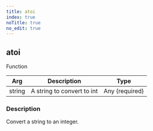 ```yaml
---
title: atoi
index: true
noTitle: true
no_edit: true
---
```




<div class="vql_item"></div>


## atoi
<span class='vql_type pull-right page-header'>Function</span>



<div class="vqlargs"></div>

Arg | Description | Type
----|-------------|-----
string|A string to convert to int|Any (required)

### Description

Convert a string to an integer.

